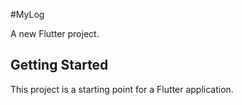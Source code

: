 
#MyLog

A new Flutter project.

## Getting Started

This project is a starting point for a Flutter application.

